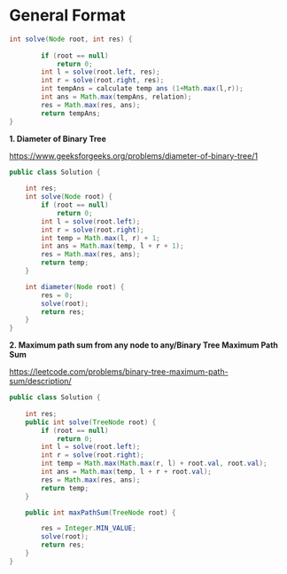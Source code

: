 # General Format

```java
int solve(Node root, int res) {
    
		if (root == null)
			return 0;
		int l = solve(root.left, res);
		int r = solve(root.right, res);
		int tempAns = calculate temp ans (1+Math.max(l,r));
		int ans = Math.max(tempAns, relation);
		res = Math.max(res, ans);
		return tempAns;
}

```


**1. Diameter of Binary Tree**

https://www.geeksforgeeks.org/problems/diameter-of-binary-tree/1

```java
public class Solution {
	
	int res;
	int solve(Node root) {
		if (root == null)
			return 0;
		int l = solve(root.left);
		int r = solve(root.right);
		int temp = Math.max(l, r) + 1;
		int ans = Math.max(temp, l + r + 1);
		res = Math.max(res, ans);
		return temp;
	}

	int diameter(Node root) {
		res = 0;
		solve(root);
		return res;
	}
}
```

**2. Maximum path sum from any node to any/Binary Tree Maximum Path Sum**

https://leetcode.com/problems/binary-tree-maximum-path-sum/description/


```java
public class Solution {
	
	int res;
	public int solve(TreeNode root) {
		if (root == null)
			return 0;
		int l = solve(root.left);
		int r = solve(root.right);
		int temp = Math.max(Math.max(r, l) + root.val, root.val);
		int ans = Math.max(temp, l + r + root.val);
		res = Math.max(res, ans);
		return temp;
	}

	public int maxPathSum(TreeNode root) {

		res = Integer.MIN_VALUE;
		solve(root);
		return res;
	}
}
```